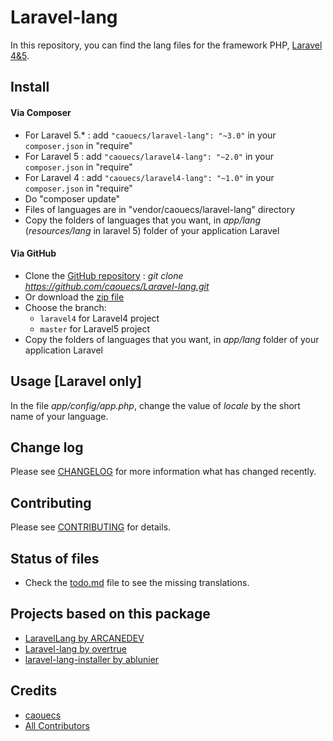 # Laravel-lang

In this repository, you can find the lang files for the framework PHP, [Laravel 4&5](http://www.laravel.com).

## Install

#### Via Composer
 * For Laravel 5.* : add `"caouecs/laravel-lang": "~3.0"` in your `composer.json` in "require"
 * For Laravel 5 : add `"caouecs/laravel4-lang": "~2.0"` in your `composer.json` in "require"
 * For Laravel 4 : add `"caouecs/laravel4-lang": "~1.0"` in your `composer.json` in "require"
 * Do "composer update"
 * Files of languages are in "vendor/caouecs/laravel-lang" directory
 * Copy the folders of languages that you want, in *app/lang* (*resources/lang* in laravel 5) folder of your application Laravel

#### Via GitHub

 * Clone the [GitHub repository](https://github.com/caouecs/laravel-lang/) : *git clone https://github.com/caouecs/Laravel-lang.git*
 * Or download the [zip file](https://github.com/caouecs/laravel-lang/archive/master.zip)
 * Choose the branch:
    * `laravel4` for Laravel4 project
    * `master` for Laravel5 project
 * Copy the folders of languages that you want, in *app/lang* folder of your application Laravel

## Usage [Laravel only]

In the file *app/config/app.php*, change the value of *locale* by the short name of your language.

## Change log

Please see [CHANGELOG](CHANGELOG.md) for more information what has changed recently.

## Contributing

Please see [CONTRIBUTING](CONTRIBUTING.md) for details.

## Status of files

* Check the [todo.md](todo.md) file to see the missing translations.

## Projects based on this package

* [LaravelLang by ARCANEDEV](https://github.com/ARCANEDEV/LaravelLang)
* [Laravel-lang by overtrue](https://github.com/overtrue/laravel-lang)
* [laravel-lang-installer by ablunier](https://github.com/ablunier/laravel-lang-installer)

## Credits

- [caouecs](https://github.com/caouecs)
- [All Contributors](https://github.com/caouecs/Laravel-lang/graphs/contributors)
